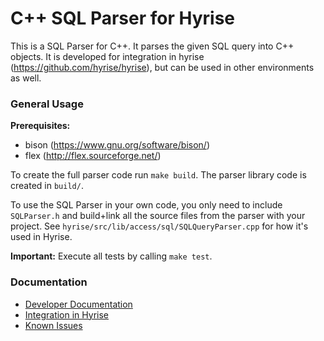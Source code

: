 C++ SQL Parser for Hyrise
=========================

This is a SQL Parser for C++. It parses the given SQL query into C++ objects.
It is developed for integration in hyrise (https://github.com/hyrise/hyrise), but can be used in other environments as well.

### General Usage

**Prerequisites:**
* bison (https://www.gnu.org/software/bison/)
* flex (http://flex.sourceforge.net/)

To create the full parser code run `make build`. The parser library code is created in `build/`.

To use the SQL Parser in your own code, you only need to include `SQLParser.h` and build+link all the source files from the parser with your project. See `hyrise/src/lib/access/sql/SQLQueryParser.cpp` for how it's used in Hyrise.

**Important:** Execute all tests by calling `make test`.

### Documentation

* [Developer Documentation](docs/documentation.md)
* [Integration in Hyrise](docs/integration.md)
* [Known Issues](docs/issues.md)